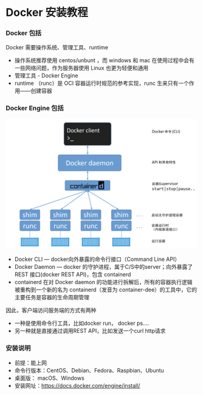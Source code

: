 # Docker 安装教程

### Docker 包括

Docker 需要操作系统、管理工具、runtime

* 操作系统推荐使用 centos/unbunt ，而 windows 和 mac 在使用过程中会有一些网络问题，作为服务器使用 Linux 也更为轻便和通用
* 管理工具 - Docker Engine 
* runtime （runc）是 OCI 容器运行时规范的参考实现，runc 生来只有一个作用——创建容器

### Docker Engine 包括

![](images/docker-include.png)

* Docker CLI — docker向外暴露的命令行接口（Command Line API）
* Docker Daemon — docker 的守护进程，属于C/S中的server；向外暴露了 REST 接口(docker REST API)，包含 containerd
* containerd 在对 Docker daemon 的功能进行拆解后，所有的容器执行逻辑被重构到一个新的名为 containerd（发音为 container-dee）的工具中，它的主要任务是容器的生命周期管理

因此，客户端访问服务端的方式有两种

* 一种是使用命令行工具，比如docker run， docker ps....
* 另一种就是直接通过调用REST API，比如发送一个curl http请求

### 安装说明

* 前提：能上网
* 命令行版本：CentOS、Debian、Fedora、Raspbian、Ubuntu
* 桌面版： macOS、Windows
* 安装网址：<a target="_blank" href="https://docs.docker.com/engine/install/" >https://docs.docker.com/engine/install/</a>

